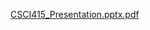 [CSCI415_Presentation.pptx.pdf](https://github.com/furqaan12/Sleep-Analysis/files/13654023/CSCI415_Presentation.pptx.pdf)
